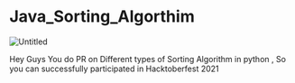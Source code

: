# Java_Sorting_Algorthim

![Untitled](https://user-images.githubusercontent.com/55308841/135750163-2f8946e0-5617-43b0-a6ee-7b4c69d7d06f.png)


Hey Guys You do PR on Different types of Sorting Algorithm in python , So you can successfully participated in Hacktoberfest 2021
